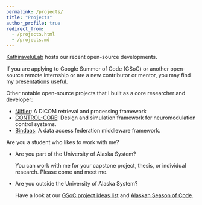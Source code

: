 ```yaml
---
permalink: /projects/
title: "Projects"
author_profile: true
redirect_from: 
  - /projects.html
  - /projects.md
---
```


[KathiraveluLab](https://github.com/kathiravelulab/) hosts our recent open-source developments.

If you are applying to Google Summer of Code (GSoC) or another open-source remote internship or are a new contributor or mentor, you may find my [presentations](../_pages/foss.html) useful.

Other notable open-source projects that I built as a core researcher and developer:
* [Niffler](https://github.com/Emory-HITI/Niffler/): A DICOM retrieval and processing framework
* [CONTROL-CORE](https://github.com/ControlCore-Project/): Design and simulation framework for neuromodulation control systems.
* [Bindaas](https://github.com/sharmalab/bindaas/): A data access federation middleware framework.

Are you a student who likes to work with me?

- Are you part of the University of Alaska System?

  You can work with me for your capstone project, thesis, or individual research. Please come and meet me.

- Are you outside the University of Alaska System?
  
  Have a look at our [GSoC project ideas list](https://github.com/uaanchorage/GSoC/) and [Alaskan Season of Code](https://github.com/KathiraveluLab/Alaskan-Season-of-Code/).

